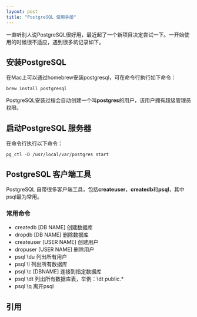 ```yaml
---
layout: post
title: "PostgreSQL 使用手册"
---
```

一直听别人说PostgreSQL很好用，最近起了一个新项目决定尝试一下。一开始使用的时候很不适应，遇到很多坑记录如下。

## 安装PostgreSQL
在Mac上可以通过homebrew安装postgresql，可在命令行执行如下命令：
```
brew install postgresql
```
PostgreSQL安装过程会自动创建一个叫**postgres**的用户，该用户拥有超级管理员权限。
## 启动PostgreSQL 服务器 
在命令行执行以下命令：
```
pg_ctl -D /usr/local/var/postgres start
```
## PostgreSQL 客户端工具
PostgreSQL 自带很多客户端工具，包括**createuser**，**createdb**和**psql**，其中psql最为常用。
### 常用命令
* createdb [DB NAME] 创建数据库
* dropdb [DB NAME] 删除数据库
* createuser [USER NAME] 创建用户
* dropuser [USER NAME] 删除用户
* psql \du 列出所有用户
* psql \l 列出所有数据库
* psql \c [DBNAME] 连接到指定数据库
* psql \dt 列出所有数据库表，举例：\dt public.*
* psql \q 离开psql

## 引用
